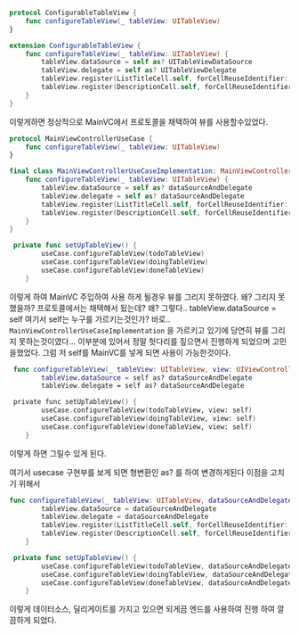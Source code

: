 ```swift
protocol ConfigurableTableView {
    func configureTableView(_ tableView: UITableView)
}

extension ConfigurableTableView {
    func configureTableView(_ tableView: UITableView) {
        tableView.dataSource = self as? UITableViewDataSource
        tableView.delegate = self as? UITableViewDelegate
        tableView.register(ListTitleCell.self, forCellReuseIdentifier: ReuseIdentifier.listTitleCell)
        tableView.register(DescriptionCell.self, forCellReuseIdentifier: ReuseIdentifier.descriptionCell)
    }
}
```

이렇게하면 정상적으로 MainVC에서 프로토콜을 채택하여 뷰를 사용할수있었다.

```swift
protocol MainViewControllerUseCase {
    func configureTableView(_ tableView: UITableView)
}

final class MainViewControllerUseCaseImplementation: MainViewControllerUseCase {   
    func configureTableView(_ tableView: UITableView) {
        tableView.dataSource = self as? dataSourceAndDelegate
        tableView.delegate = self as? dataSourceAndDelegate
        tableView.register(ListTitleCell.self, forCellReuseIdentifier: ReuseIdentifier.listTitleCell)
        tableView.register(DescriptionCell.self, forCellReuseIdentifier: ReuseIdentifier.descriptionCell)
    }
}

 private func setUpTableView() {
        useCase.configureTableView(todoTableView)
        useCase.configureTableView(doingTableView)
        useCase.configureTableView(doneTableView)
    }
```
이렇게 하여 MainVC 주입하여 사용 하게 될경우 뷰를 그리지 못하였다.
왜? 그리지 못했을까? 프로토콜에서는 채택해서 됬는데? 왜?
그렇다..
  tableView.dataSource = self  여기서 self는 누구를 가르키는것인가? 바로..
`MainViewControllerUseCaseImplementation` 을 가르키고 있기에 당연히 뷰를 그리지 못하는것이였다...
이부분에 있어서 정말 헛다리를 짚으면서 진행하게 되었으며 고민을했었다.
그럼 저 self를 MainVC를 넣게 되면 사용이 가능한것이다.

```swift
 func configureTableView(_ tableView: UITableView, view: UIViewController {
        tableView.dataSource = self as? dataSourceAndDelegate
        tableView.delegate = self as? dataSourceAndDelegate

 private func setUpTableView() {
        useCase.configureTableView(todoTableView, view: self)
        useCase.configureTableView(doingTableView, view: self)
        useCase.configureTableView(doneTableView, view: self)
    }
```

이렇게 하면 그릴수 있게 된다.

여기서 usecase 구현부를 보게 되면  형변환인 as? 를 하여 변경하게된다 이점을 고치기 위해서

```swift
func configureTableView(_ tableView: UITableView, dataSourceAndDelegate: UITableViewDataSource & UITableViewDelegate) {
        tableView.dataSource = dataSourceAndDelegate
        tableView.delegate = dataSourceAndDelegate
        tableView.register(ListTitleCell.self, forCellReuseIdentifier: ReuseIdentifier.listTitleCell)
        tableView.register(DescriptionCell.self, forCellReuseIdentifier: ReuseIdentifier.descriptionCell)
    }

 private func setUpTableView() {
        useCase.configureTableView(todoTableView, dataSourceAndDelegate: self)
        useCase.configureTableView(doingTableView, dataSourceAndDelegate: self)
        useCase.configureTableView(doneTableView, dataSourceAndDelegate: self)
    }
```

이렇게 데이터소스, 딜리게이트를 가지고 있으면 되게끔 엔드를 사용하여 진행 하여 깔끔하게 되었다.
